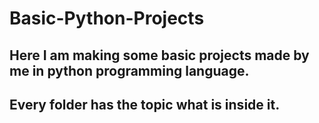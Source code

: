 # Basic-Python-Projects

<h2>
  Here I am making some basic projects made by me in python programming language.
</h2>
<h2>
  Every folder has the topic what is inside it.
</h2>
